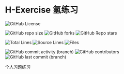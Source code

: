 # H-Exercise 氢练习

[//]: # (概览)

![GitHub License](https://img.shields.io/github/license/Yin-Jinlong/he6e)

[//]: # (仓库信息)

![GitHub repo size](https://img.shields.io/github/repo-size/Yin-Jinlong/he6e)
![GitHub forks](https://img.shields.io/github/forks/Yin-Jinlong/he6e)
![GitHub Repo stars](https://img.shields.io/github/stars/Yin-Jinlong/he6e)

[//]: # (统计)

![Total Lines](https://tokei.rs/b1/github/Yin-Jinlong/he6e)
![Source Lines](https://tokei.rs/b1/github/Yin-Jinlong/he6e?category=code)
![Files](https://tokei.rs/b1/github/Yin-Jinlong/he6e?category=files)

[//]: # (活动)

![GitHub commit activity (branch)](https://img.shields.io/github/commit-activity/m/Yin-Jinlong/he6e)
![GitHub contributors](https://img.shields.io/github/contributors/Yin-Jinlong/he6e)
![GitHub last commit (branch)](https://img.shields.io/github/last-commit/Yin-Jinlong/he6e/main)

个人习题练习
